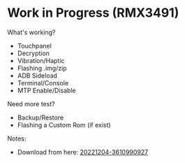 # Work in Progress (RMX3491)
What's working?
- Touchpanel
- Decryption
- Vibration/Haptic 
- Flashing .img/zip
- ADB Sideload
- Terminal/Console
- MTP Enable/Disable

Need more test?
- Backup/Restore
- Flashing a Custom Rom (if exist)

Notes:
 - Download from here: [20221204-3610990927](https://github.com/cd-Spidey/custom_recovery_tree_realme_RMX3491/releases/tag/20221204-3610990927)
